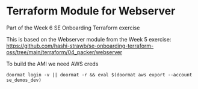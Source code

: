 # Terraform Module for Webserver

Part of the Week 6 SE Onboarding Terraform exercise

This is based on the Webserver module from the Week 5 exercise:
https://github.com/hashi-strawb/se-onboarding-terraform-oss/tree/main/terraform/04_packer/webserver

To build the AMI we need AWS creds

```
doormat login -v || doormat -r && eval $(doormat aws export --account se_demos_dev)
```
